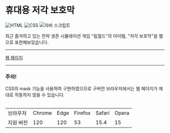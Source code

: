 # 휴대용 저각 보호막
![HTML](https://img.shields.io/badge/HTML5-E34F26?style=flat&logo=html5&logoColor=white)
![CSS](https://img.shields.io/badge/CSS-563d7c?&style=flat&logo=css3&logoColor=white)
![자바 스크립트](https://img.shields.io/badge/JavaScript-F7DF1E?style=flat&logo=javascript&logoColor=black)

<div>최근 즐겨하고 있는 전략 생존 시뮬레이션 게임 "림월드"의 아이템, "저각 보호막"을 웹으로 표현해보았습니다.</div>
<hr />
<a href="https://junyoung1201.github.io/low-shield-pack">웹 페이지</a>
<hr />
<h3>주의!</h3>
<div>CSS의 mask 기능을 사용하여 구현하였으므로 구버전 브라우저에서는 웹 페이지가 제대로 작동하지 않을 수 있습니다.</div>
<br />
<table>
    <tr>
        <td>브라우저</td>
        <td>Chrome</td>
        <td>Edge</td>
        <td>Firefox</td>
        <td>Safari</td>
        <td>Opera</td>
    </tr>
    <tr>
        <td>지원 버전</td>
        <td>120</td>
        <td>120</td>
        <td>53</td>
        <td>15.4</td>
        <td>15</td>
    </tr>
</table>
